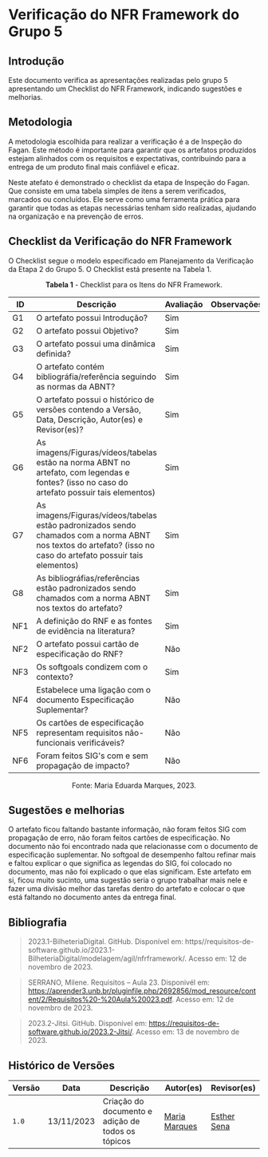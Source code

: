 # Verificação do NFR Framework do Grupo 5

## Introdução

Este documento verifica as apresentações realizadas pelo grupo 5 apresentando um Checklist do NFR Framework, indicando sugestões e melhorias.

## Metodologia

A metodologia escolhida para realizar a verificação é a de Inspeção do Fagan. Este método é importante para garantir que os artefatos produzidos estejam alinhados com os requisitos e expectativas, contribuindo para a entrega de um produto final mais confiável e eficaz. 

Neste atefato é demonstrado o checklist da etapa de Inspeção do Fagan. Que consiste em uma tabela simples de itens a serem verificados, marcados ou concluídos. Ele serve como uma ferramenta prática para garantir que todas as etapas necessárias tenham sido realizadas, ajudando na organização e na prevenção de erros.

## Checklist da Verificação do NFR Framework

O Checklist segue o modelo especificado em Planejamento da Verificação da Etapa 2 do Grupo 5. O Checklist está presente na Tabela 1.

<center>

**Tabela 1** - Checklist para os Itens do NFR Framework.

| ID | Descrição | Avaliação | Observações |
| ---| -------- | --------- | ------------ |
| G1  | O artefato possui Introdução? | Sim |  |
| G2  | O artefato possui Objetivo? | Sim |  |
| G3  | O artefato possui uma dinâmica definida? | Sim |  |
| G4  | O artefato contém bibliográfia/referência seguindo as normas da ABNT? | Sim |  |
| G5  | O artefato possui o histórico de versões contendo a Versão, Data, Descrição, Autor(es) e Revisor(es)? | Sim |  |
| G6  | As imagens/Figuras/vídeos/tabelas estão na norma ABNT no artefato, com legendas e fontes? (isso no caso do artefato possuir tais elementos) | Sim |  |
| G7  | As imagens/Figuras/vídeos/tabelas estão padronizados sendo chamados com a norma ABNT nos textos do artefato? (isso no caso do artefato possuir tais elementos) | Sim |  |
| G8  | As bibliográfias/referências estão padronizados sendo chamados com a norma ABNT nos textos do artefato?  | Sim |  |
| NF1 | A definição do RNF e as fontes de evidência na literatura? | Sim |  |
| NF2 | O artefato possui cartão de especificação do RNF? | Não |  |
| NF3 | Os softgoals condizem com o contexto? | Sim |  |
| NF4 | Estabelece uma ligação com o documento Especificação Suplementar? | Não |  |
| NF5 | Os cartões de especificação representam requisitos não-funcionais verificáveis? | Não |  |
| NF6 | Foram feitos SIG's com e sem propagação de impacto? | Não |  |


Fonte: Maria Eduarda Marques, 2023.

</center>

## Sugestões e melhorias

O artefato ficou faltando bastante informação, não foram feitos SIG com propagação de erro, não foram feitos cartões de especificação. No documento não foi encontrado nada que relacionasse com o documento de especificação suplementar. No softgoal de desempenho faltou refinar mais e faltou explicar o que significa as legendas do SIG, foi colocado no documento, mas não foi explicado o que elas significam.
Este artefato em si, ficou muito sucinto, uma sugestão seria o grupo trabalhar mais nele e fazer uma divisão melhor das tarefas dentro do artefato e colocar o que está faltando no documento antes da entrega final.
  

## Bibliografia

> 2023.1-BilheteriaDigital. GitHub. Disponível em: https//requisitos-de-software.github.io/2023.1-BilheteriaDigital/modelagem/agil/nfrframework/.  Acesso em: 12 de novembro de 2023.

> SERRANO, Milene. Requisitos – Aula 23. Disponivél em: https://aprender3.unb.br/pluginfile.php/2692856/mod_resource/content/2/Requisitos%20-%20Aula%20023.pdf. Acesso em: 12 de novembro de 2023.

> 2023.2-Jitsi. GitHub. Disponível em: https://requisitos-de-software.github.io/2023.2-Jitsi/. Acesso em: 13 de novembro de 2023.

## Histórico de Versões

| Versão | Data       | Descrição   | Autor(es)   | Revisor(es) |
| ------ | ---------- | ----------- | ------------ | ---------- |
| `1.0`  | 13/11/2023 | Criação do documento e adição de todos os tópicos | [Maria Marques](https://github.com/EduardaSMarques)  | [Esther Sena](https://github.com/esmsena) |